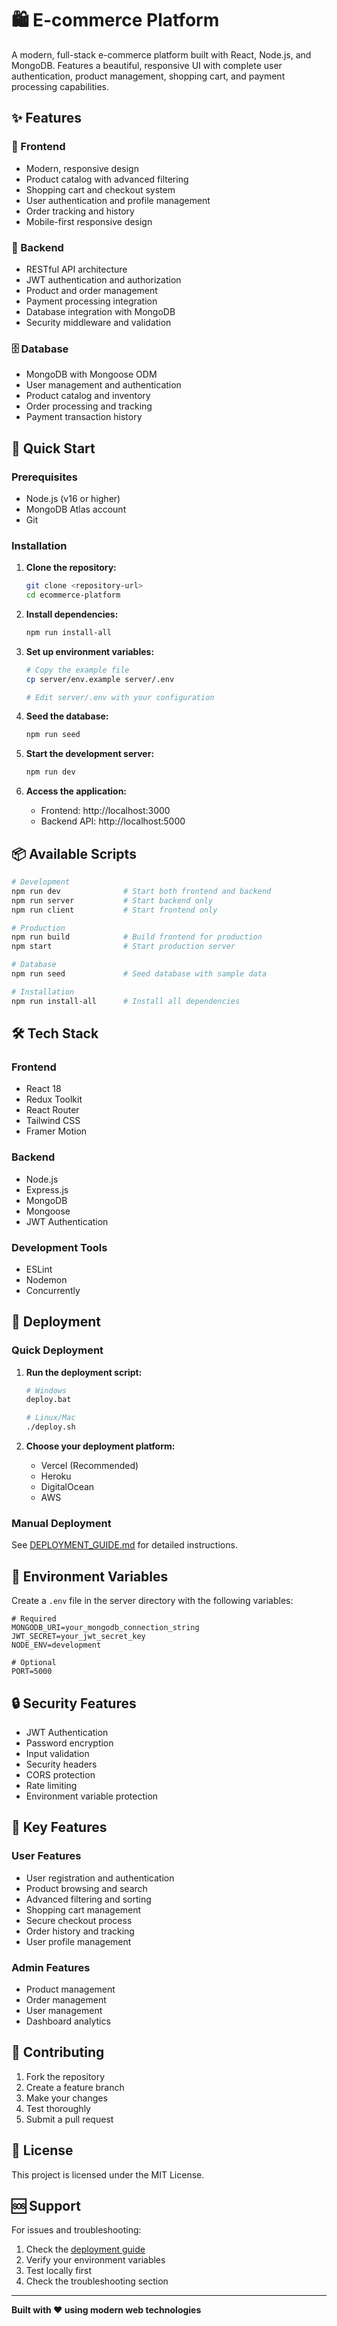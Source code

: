 # 🛍️ E-commerce Platform

A modern, full-stack e-commerce platform built with React, Node.js, and MongoDB. Features a beautiful, responsive UI with complete user authentication, product management, shopping cart, and payment processing capabilities.

## ✨ Features

### 🎨 Frontend
- Modern, responsive design
- Product catalog with advanced filtering
- Shopping cart and checkout system
- User authentication and profile management
- Order tracking and history
- Mobile-first responsive design

### 🔧 Backend
- RESTful API architecture
- JWT authentication and authorization
- Product and order management
- Payment processing integration
- Database integration with MongoDB
- Security middleware and validation

### 🗄️ Database
- MongoDB with Mongoose ODM
- User management and authentication
- Product catalog and inventory
- Order processing and tracking
- Payment transaction history

## 🚀 Quick Start

### Prerequisites
- Node.js (v16 or higher)
- MongoDB Atlas account
- Git

### Installation

1. **Clone the repository:**
   ```bash
   git clone <repository-url>
   cd ecommerce-platform
   ```

2. **Install dependencies:**
   ```bash
   npm run install-all
   ```

3. **Set up environment variables:**
   ```bash
   # Copy the example file
   cp server/env.example server/.env
   
   # Edit server/.env with your configuration
   ```

4. **Seed the database:**
   ```bash
   npm run seed
   ```

5. **Start the development server:**
   ```bash
   npm run dev
   ```

6. **Access the application:**
   - Frontend: http://localhost:3000
   - Backend API: http://localhost:5000

## 📦 Available Scripts

```bash
# Development
npm run dev              # Start both frontend and backend
npm run server           # Start backend only
npm run client           # Start frontend only

# Production
npm run build            # Build frontend for production
npm start                # Start production server

# Database
npm run seed             # Seed database with sample data

# Installation
npm run install-all      # Install all dependencies
```

## 🛠️ Tech Stack

### Frontend
- React 18
- Redux Toolkit
- React Router
- Tailwind CSS
- Framer Motion

### Backend
- Node.js
- Express.js
- MongoDB
- Mongoose
- JWT Authentication

### Development Tools
- ESLint
- Nodemon
- Concurrently

## 🚀 Deployment

### Quick Deployment
1. **Run the deployment script:**
   ```bash
   # Windows
   deploy.bat
   
   # Linux/Mac
   ./deploy.sh
   ```

2. **Choose your deployment platform:**
   - Vercel (Recommended)
   - Heroku
   - DigitalOcean
   - AWS

### Manual Deployment
See [DEPLOYMENT_GUIDE.md](./DEPLOYMENT_GUIDE.md) for detailed instructions.

## 🔧 Environment Variables

Create a `.env` file in the server directory with the following variables:

```env
# Required
MONGODB_URI=your_mongodb_connection_string
JWT_SECRET=your_jwt_secret_key
NODE_ENV=development

# Optional
PORT=5000
```

## 🔒 Security Features

- JWT Authentication
- Password encryption
- Input validation
- Security headers
- CORS protection
- Rate limiting
- Environment variable protection

## 📱 Key Features

### User Features
- User registration and authentication
- Product browsing and search
- Advanced filtering and sorting
- Shopping cart management
- Secure checkout process
- Order history and tracking
- User profile management

### Admin Features
- Product management
- Order management
- User management
- Dashboard analytics

## 🤝 Contributing

1. Fork the repository
2. Create a feature branch
3. Make your changes
4. Test thoroughly
5. Submit a pull request

## 📄 License

This project is licensed under the MIT License.

## 🆘 Support

For issues and troubleshooting:
1. Check the [deployment guide](./DEPLOYMENT_GUIDE.md)
2. Verify your environment variables
3. Test locally first
4. Check the troubleshooting section

---

**Built with ❤️ using modern web technologies** 